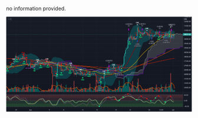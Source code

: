 no information provided.

<p align="center">
  <img src="https://raw.githubusercontent.com/rebelliume/scalper-strategy/main/def.png">
</p>